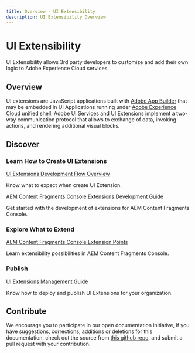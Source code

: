 ```yaml
---
title: Overview - UI Extensibility
description: UI Extensibility Overview
---
```


<Hero slots="heading, text"/> 

# UI Extensibility

UI Extensibility allows 3rd party developers to customize and add their own logic to Adobe Experience Cloud services.

## Overview

UI extensions are JavaScript applications built with [Adobe App Builder](https://developer.adobe.com/app-builder/docs/overview/) that may be embedded in UI Applications running under [Adobe Experience Cloud](https://experience.adobe.com/) unified shell. Adobe UI Services and UI Extensions implement a two-way communication protocol that allows to exchange of data, invoking actions, and rendering additional visual blocks.

## Discover 

<DiscoverBlock slots="heading, link, text"/>

### Learn How to Create UI Extensions

[UI Extensions Development Flow Overview](overview/guides/development/)
    
Know what to expect when create UI Extension.

<DiscoverBlock slots="link, text"/>

[AEM Content Fragments Console Extensions Development Guide](services/aem-cf-console-admin/guides/)
    
Get started with the development of extensions for AEM Content Fragments Console.

<DiscoverBlock slots="heading, link, text"/> 

### Explore What to Extend

[AEM Content Fragments Console Extension Points](services/aem-cf-console-admin/api/) 
     
Learn extensibility possibilities in AEM Content Fragments Console.

<DiscoverBlock slots="heading, link, text"/> 

### Publish

[UI Extensions Management Guide](overview/guides/publication/) 

Know how to deploy and publish UI Extensions for your organization.

## Contribute 

We encourage you to participate in our open documentation initiative, if you have suggestions, corrections, additions 
or deletions for this documentation, check out the source from [this github repo](https://git.corp.adobe.com/dx-devex-acceleration/uix-docs), and submit a pull 
request with your contribution.
